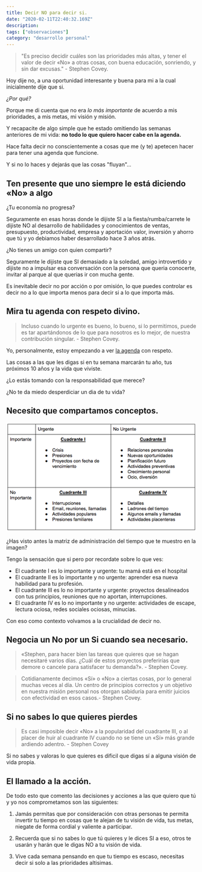 ```yaml
---
title: Decir NO para decir si.
date: "2020-02-11T22:40:32.169Z"
description:
tags: ["observaciones"]
category: "desarrollo personal"
---
```


> "Es preciso decidir cuáles son las prioridades más altas, y tener el valor de decir «No» a otras cosas, con buena educación, sonriendo, y sin dar excusas." - Stephen Covey.

Hoy dije no, a una oportunidad interesante y buena para mi a la cual inicialmente dije que si.

_¿Por qué?_

Porque me di cuenta que no era _lo más importante_ de acuerdo a mis prioridades, a mis metas, mi visión y misión.

Y recapacite de algo simple que he estado omitiendo las semanas anteriores de mi vida: **no todo lo que quiero hacer cabe en la agenda.**

Hace falta decir no conscientemente a cosas que me (y te) apetecen hacer para tener una agenda que funcione.

Y si no lo haces y dejarás que las cosas "fluyan"...

## Ten presente que uno siempre le está diciendo «No» a algo

¿Tu economía no progresa?

Seguramente en esas horas donde le dijiste SI a la fiesta/rumba/carrete le dijiste NO al desarrollo de habilidades y conocimientos de ventas, presupuesto, productividad, empresa y aportación valor, inversión y ahorro que tú y yo debiamos haber desarrollado hace 3 años atrás.

¿No tienes un amigo con quien compartir?

Seguramente le dijiste que SI demasiado a la soledad, amigo introvertido y dijiste no a impulsar esa conversación con la persona que queria conocerte, invitar al parque al que querias ir con mucha gente.

Es inevitable decir no por acción o por omisión, lo que puedes controlar es decir no a lo que importa menos para decir si a lo que importa más.

## Mira tu agenda con respeto divino.

> Incluso cuando lo urgente es bueno, lo bueno, si lo permitimos, puede es tar apartándonos de lo que para nosotros es lo mejor, de nuestra contribución singular. - Stephen Covey.

Yo, personalmente, estoy empezando a ver [la agenda](/la-agenda-el-recurso-mas-importante/) con respeto.

Las cosas a las que les digas si en tu semana marcarán tu año, tus próximos 10 años y la vida que viviste.

¿Lo estás tomando con la responsabilidad que merece?

¿No te da miedo desperdiciar un dia de tu vida?

## Necesito que compartamos conceptos.

![Matriz de administración del tiempo de Stephen Covey](./matriz-stephen-covey.png)

¿Has visto antes la matriz de administración del tiempo que te muestro en la imagen?

Tengo la sensación que si pero por recordate sobre lo que ves:

- El cuadrante I es lo importante y urgente: tu mamá está en el hospital
- El cuadrante II es lo importante y no urgente: aprender esa nueva habilidad para tu profesión.
- El cuadrante III es lo no importante y urgente: proyectos desalineados con tus principios, reuniones que no aportan, interrupciones.
- El cuadrante IV es lo no importante y no urgente: actividades de escape, lectura ociosa, redes sociales ociosas, minucias.

Con eso como contexto volvamos a la crucialidad de decir no.

## Negocia un No por un Si cuando sea necesario.

> «Stephen, para hacer bien las tareas que quieres que se hagan necesitaré varios días. ¿Cuál de estos proyectos preferirías que demore o cancele para satisfacer tu demanda?». - Stephen Covey.

> Cotidianamente decimos «Sí» o «No» a ciertas cosas, por lo general muchas veces al día. Un centro de principios correctos y un objetivo en nuestra misión personal nos otorgan sabiduría para emitir juicios con efectividad en esos casos.- Stephen Covey.

## Si no sabes lo que quieres pierdes

> Es casi imposible decir «No» a la popularidad del cuadrante III, o al placer de huir al cuadrante IV cuando no se tiene un «Sí» más grande ardiendo adentro. - Stephen Covey

Si no sabes y valoras lo que quieres es dificil que digas sí a alguna visión de vida propia.

## El llamado a la acción.

De todo esto que comento las decisiones y acciones a las que quiero que tú y yo nos comprometamos son las siguientes:

1. Jamás permitas que por consideración con otras personas te permita invertir tu tiempo en cosas que te alejan de tu visión de vida, tus metas, niegate de forma cordial y valiente a participar.

2. Recuerda que si no sabes lo que tú quieres y le dices SI a eso, otros te usarán y harán que le digas NO a tu visión de vida.

3. Vive cada semana pensando en que tu tiempo es escaso, necesitas decir si solo a las prioridades altisimas.
